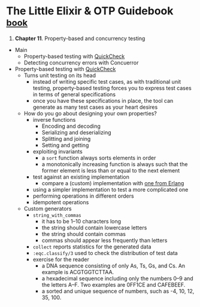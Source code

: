 # The Little Elixir & OTP Guidebook <sup>[book][book]</sup>

1. **Chapter 11**. Property-based and concurrency testing
  + Main
    * Property-based testing with [QuickCheck][eqc_ex]
    * Detecting concurrency errors with Concuerror
  + Property-based testing with [QuickCheck][eqc_ex]
    * Turns unit testing on its head
      - instead of writing specific test cases, as with traditional unit testing, property-based testing forces you to express test cases in terms of general specifications
      - once you have these specifications in place, the tool can generate as many test cases as your heart desires
    * How do you go about designing your own properties?
        - inverse functions
            + Encoding and decoding
            + Serializing and deserializing
            + Splitting and joining
            + Setting and getting
        - exploiting invariants
            + a `sort` function always sorts elements in order
            + a monotonically increasing function is always such that the former element is less than or equal to the next element
        - test against an existing implementation
            + compare a (custom) implementation with [one from Erlang][thomas-arts-2015]
        - using a simpler implementation to test a more complicated one
        - performing operations in different orders
        - idempotent operations
    * Custom generators
        - `string_with_commas`
            + it has to be 1–10 characters long
            + the string should contain lowercase letters
            + the string should contain commas
            + commas should appear less frequently than letters
        - `collect` reports statistics for the generated data
        - `:eqc.classify/3` used to check the distribution of test data
        - exercise for the reader
            + a DNA sequence consisting of only As, Ts, Gs, and Cs. An example is ACGTGGTCTTAA.
            + a hexadecimal sequence including only the numbers 0–9 and the letters A–F. Two examples are 0FF1CE and CAFEBEEF.
            + a sorted and unique sequence of numbers, such as -4, 10, 12, 35, 100.


  [book]: https://www.manning.com/books/the-little-elixir-and-otp-guidebook
  [eqc_ex]: https://github.com/Quviq/eqc_ex
  [thomas-arts-2015]: http://www.erlang-factory.com/static/upload/media/144897884167052thomasartserlangfactoryberlin2015.pdf
